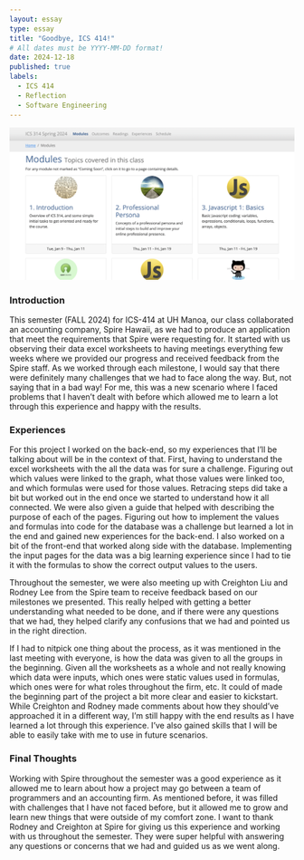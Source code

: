 ```yaml
---
layout: essay
type: essay
title: "Goodbye, ICS 414!"
# All dates must be YYYY-MM-DD format!
date: 2024-12-18
published: true
labels:
  - ICS 414
  - Reflection
  - Software Engineering
---
```


<img style="width: 800px" class="rounded mx-auto d-block" src="../img/314-reflection.png">

### Introduction
This semester (FALL 2024) for ICS-414 at UH Manoa, our class collaborated an accounting company, Spire Hawaii,  as we had to produce an application that meet the requirements that Spire were requesting for. It started with us observing their data excel worksheets to having meetings everything few weeks where we provided our progress and received feedback from the Spire staff. As we worked through each milestone, I would say that there were definitely many challenges that we had to face along the way. But, not saying that in a bad way! For me, this was a new scenario where I faced problems that I haven’t dealt with before which allowed me to learn a lot through this experience and happy with the results.

### Experiences
For this project I worked on the back-end, so my experiences that I’ll be talking about will be in the context of that. First, having to understand the excel worksheets with the all the data was for sure a challenge. Figuring out which values were linked to the graph, what those values were linked too, and which formulas were used for those values. Retracing steps did take a bit but worked out in the end once we started to understand how it all connected. We were also given a guide that helped with describing the purpose of each of the pages. Figuring out how to implement the values and formulas into code for the database was a challenge but learned a lot in the end and gained new experiences for the back-end. I also worked on a bit of the front-end that worked along side with the database. Implementing the input pages for the data was a big learning experience since I had to tie it with the formulas to show the correct output values to the users. 

Throughout the semester, we were also meeting up with Creighton Liu and Rodney Lee from the Spire team to receive feedback based on our milestones we presented. This really helped with getting a better understanding what needed to be done, and if there were any questions that we had, they helped clarify any confusions that we had and pointed us in the right direction. 

If I had to nitpick one thing about the process, as it was mentioned in the last meeting with everyone, is how the data was given to all the groups in the beginning. Given all the worksheets as a whole and not really knowing which data were inputs, which ones were static values used in formulas, which ones were for what roles throughout the firm, etc. It could of made the beginning part of the project a bit more clear and easier to kickstart. While Creighton and Rodney made comments about how they should’ve approached it in a different way, I’m still happy with the end results as I have learned a lot through this experience. I’ve also gained skills that I will be able to easily take with me to use in future scenarios.  

### Final Thoughts
Working with Spire throughout the semester was a good experience as it allowed me to learn about how a project may go between a team of programmers and an accounting firm. As mentioned before, it was filled with challenges that I have not faced before, but it allowed me to grow and learn new things that were outside of my comfort zone. I want to thank Rodney and Creighton at Spire for giving us this experience and working with us throughout the semester. They were super helpful with answering any questions or concerns that we had and guided us as we went along.

